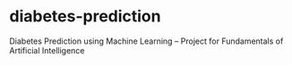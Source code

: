 # diabetes-prediction
Diabetes Prediction using Machine Learning – Project for Fundamentals of Artificial Intelligence
